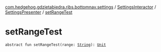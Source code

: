[com.hedgehog.gdzietabiedra.ribs.bottomnav.settings](../../index.md) / [SettingsInteractor](../index.md) / [SettingsPresenter](index.md) / [setRangeTest](./set-range-test.md)

# setRangeTest

`abstract fun setRangeTest(range: `[`String`](https://kotlinlang.org/api/latest/jvm/stdlib/kotlin/-string/index.html)`): `[`Unit`](https://kotlinlang.org/api/latest/jvm/stdlib/kotlin/-unit/index.html)